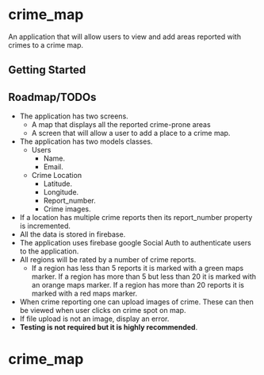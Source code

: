 # crime_map

An application that will allow users to view and add areas reported with crimes to a crime map.

## Getting Started

## Roadmap/TODOs
- The application has two screens.
    - A map that displays all the reported crime-prone areas
    - A screen that will allow a user to add a place to a crime map.
- The application has two models classes.
    - Users
        - Name.
        - Email.
    - Crime Location
        - Latitude.
        - Longitude.
        - Report_number.
        - Crime images.
- If a location has multiple crime reports then its report_number property is incremented.
- All the data is stored in firebase.
- The application uses firebase google Social Auth to authenticate users to the application.
- All regions will be rated by a number of crime reports.
    - If a region has less than 5 reports it is marked with a green maps marker. If a region has more than 5 but less than 20 it is marked with an orange maps marker. If a region has more than 20 reports it is marked with a red maps marker.
- When crime reporting one can upload images of crime. These can then be viewed when user clicks on crime spot on map.
- If file upload is not an image, display an error.
- **Testing is not required but it is highly recommended**.

# crime_map
